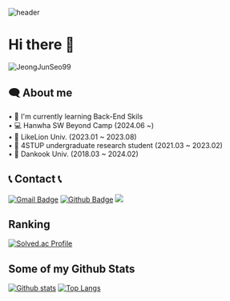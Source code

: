 ![header](https://capsule-render.vercel.app/api?type=waving&reversal=true&color=10:1d6fec,90:06bff0&text=Welcome%20to%20Jun's%20GitHub&fontColor=e7e7e7&fontSize=40&&fontAlign=70&fontAlignY=35)

# Hi there 👋
<p align=left> <img src=https://komarev.com/ghpvc/?username=JeongJunSeo99 alt=JeongJunSeo99 /> </p>

## 🗨️ About me
<p align='left'> 
• 🎍 I'm currently learning Back-End Skils
  <br/>
• 💻 Hanwha SW Beyond Camp (2024.06 ~)
  <br/>
• 🦁 LikeLion Univ. (2023.01 ~ 2023.08)
  <br/>
• 🧪 4STUP undergraduate research student (2021.03 ~ 2023.02)
  <br/>
• 🏫 Dankook Univ. (2018.03 ~ 2024.02)
 
 <br/>

## 📞 Contact 📞
[![Gmail Badge](https://img.shields.io/badge/-wjdwnstj0810@gmail.com-c14438?style=flat&logo=Gmail&logoColor=white&link=mailto:wjdwnstj0810@gmail.com)](mailto:wjdwnstj0810@gmail.com) [![Github Badge](https://img.shields.io/badge/-JeongJunSeo99-grey?style=flat&logo=github&logoColor=white&link=https://github.com/JeongJunSeo99/)](https://www.github.com/JeongJunSeo99/) 
<img src="https://img.shields.io/badge/instagram-E4405F?style=for-the-badge&logo=instagram&logoColor=white">

## Ranking
[![Solved.ac Profile](http://mazassumnida.wtf/api/v2/generate_badge?boj=wnstj0810)](https://solved.ac/wnstj0810/)


## Some of my Github Stats


[![Github stats](https://github-readme-stats.vercel.app/api?username=JeongJunSeo99&show_icons=true&include_all_commits=true)](https://github.com/JeongJunSeo99/github-readme-stats)
[![Top Langs](https://github-readme-stats.vercel.app/api/top-langs/?username=JeongJunSeo99&layout=compact)](https://github.com/JeongJunSeo99/github-readme-stats)
